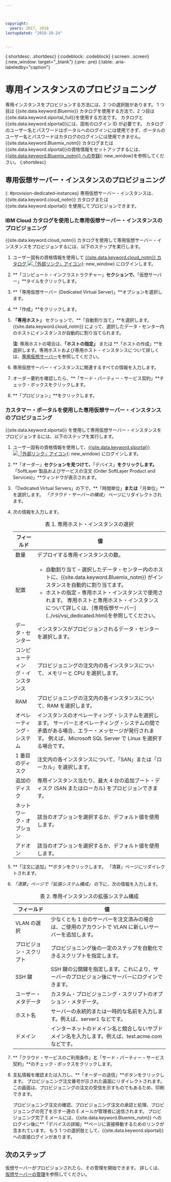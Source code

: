 ```yaml
---



copyright:
  years: 2017, 2018
lastupdated: "2018-10-24"


---
```


{:shortdesc: .shortdesc}
{:codeblock: .codeblock}
{:screen: .screen}
{:new_window: target="_blank"}
{:pre: .pre}
{:table: .aria-labeledby="caption"}


# 専用インスタンスのプロビジョニング

専用インスタンスをプロビジョンする方法には、2 つの選択肢があります。 1 つ目は {{site.data.keyword.Bluemix}} カタログを使用する方法で、2 つ目は {{site.data.keyword.slportal_full}}を使用する方法です。 カタログと{{site.data.keyword.slportal}}には、固有のログイン ID が必要です。 カタログのユーザー名とパスワードはポータルへのログインには使用できず、ポータルのユーザー名とパスワードはカタログのログインには使用できません。 {{site.data.keyword.Bluemix_notm}} カタログまたは{{site.data.keyword.slportal}}の資格情報をセットアップするには、[{{site.data.keyword.Bluemix_notm}} への登録](https://console.bluemix.net/docs/admin/adminpublic.html#signing-up-for-bluemix){: new_window}を参照してください。
{:shortdesc}

## 専用仮想サーバー・インスタンスのプロビジョニング
{: #provision-dedicated-instances}
専用仮想サーバー・インスタンスは、{{site.data.keyword.cloud_notm}} カタログまたは {{site.data.keyword.slportal}} を使用してプロビジョンできます。 

### IBM Cloud カタログを使用した専用仮想サーバー・インスタンスのプロビジョニング 
{{site.data.keyword.cloud_notm}} カタログを使用して専用仮想サーバー・インスタンスをプロビジョンするには、以下のステップを実行します。

  1. ユーザー固有の資格情報を使用して [{{site.data.keyword.cloud_notm}} カタログ ![「外部リンク」アイコン](../icons/launch-glyph.svg "「外部リンク」アイコン")](https://console.bluemix.net/catalog/){: new_window} にログインします。 
  2. **「コンピュート・インフラストラクチャー」**セクションで、**「仮想サーバー」**タイルをクリックします。
  3. **「専用仮想サーバー (Dedicated Virtual Server)」**オプションを選択します。
  4. **「作成」**をクリックします。
  5. **「専用ホスト」** セクションで、**「自動割り当て」**を選択します。{{site.data.keyword.cloud_notm}} によって、選択したデータ・センター内のホストにインスタンスが自動的に割り当てられます。
  
     **注**: 専用ホストの場合は、**「ホストの指定」** または **「ホストの作成」**を選択します。専用ホストおよび専用ホスト・インスタンスについて詳しくは、[専用仮想サーバー](../vsi/vsi_dedicated.html)を参照してください。
     
  5. 専用仮想サーバー・インスタンスに関連するすべての情報を入力します。 
  6. オーダー要約を確認したら、**「サード・パーティー・サービス契約」**チェック・ボックスをクリックします。 
  7. **「プロビジョン」**をクリックします。

### カスタマー・ポータルを使用した専用仮想サーバー・インスタンスのプロビジョニング
{{site.data.keyword.slportal}} を使用して専用仮想サーバー・インスタンスをプロビジョンするには、以下のステップを実行します。

1. ユーザー固有の資格情報を使用して、[{{site.data.keyword.slportal}} ![「外部リンク」アイコン](../icons/launch-glyph.svg "「外部リンク」アイコン")](https://control.softlayer.com/){: new_window} にログインします。
2. **「オーダー」**セクションを見つけて、**「デバイス」**をクリックします。**「SoftLayer 製品およびサービスの注文 (Order SoftLayer Product and Services)」**ウィンドウが表示されます。 
3.  「Dedicated Virtual Servers」の下で、**「時間単位」**または**「月単位」**を選択します。 *「クラウド・サーバーの構成」* ページにリダイレクトされます。 

4.	次の情報を入力します。
       
    <table>
    <CAPTION>表 1. 専用ホスト・インスタンスの選択</CAPTION>
    <THEAD>
    <TR>
    <th>フィールド</th>
    <th>値</th>
    </TR>
    </THEAD>
    <TBODY>
    <tr>
    <td>数量</td>
    <td>デプロイする専用インスタンスの数。</td>
    </tr>
    <tr>
    <td>配置</td>
    <td>
    <ul>
    <li>自動割り当て – 選択したデータ・センター内のホストに、{{site.data.keyword.Bluemix_notm}} がインスタンスを自動的に割り当てます。</li>
    <li>ホストの指定 – 専用ホスト・インスタンスで使用されます。 専用ホストと専用ホスト・インスタンスについて詳しくは、[専用仮想サーバー](../vsi/vsi_dedicated.html)を参照してください。</li>
    </ul>
    </td>
    </tr>
    <tr>
    <td>データ・センター</td>
    <td>インスタンスがプロビジョンされるデータ・センターを選択します。</td>
    </tr>
    <tr>
    <td>コンピューティング・インスタンス</td>
    <td> プロビジョニングの注文内の各インスタンスについて、メモリーと CPU を選択します。</td>
    </tr>
    <tr>
    <td>RAM</td>
    <td> プロビジョニングの注文内の各インスタンスについて、RAM を選択します。</td>
    </tr>
    <tr>
    <td>オペレーティング・システム</td>
    <td>インスタンスのオペレーティング・システムを選択します。 サーバーとオペレーティング・システムの間で矛盾がある場合、エラー・メッセージが発行されます。 例えば、Microsoft SQL Server で Linux を選択する場合です。</td>
    </tr>
    <tr>
    <td>1 番目のディスク</td>
    <td>注文内の各インスタンスについて、「SAN」または「ローカル」を選択します。</td>
    </tr>
    <tr>
    <td>追加のディスク</td>
    <td>専用インスタンス当たり、最大 4 台の追加ブート・ディスク (SAN またはローカル) をプロビジョンできます。</td>
    </tr>
    <td>ネットワーク・オプション</td>
    <td> 該当のオプションを選択するか、デフォルト値を使用します。</td>
    </tr>
    <tr>
    <td>アドオン</td>
    <td> 該当のオプションを選択するか、デフォルト値を使用します。</td>
    </tr>
    <tr>
    </TBODY>
    </table> 

5.	**「注文に追加」**ボタンをクリックします。 「清算」ページにリダイレクトされます。
6.  *「清算」*ページで*「拡張システム構成」* の下に、次の情報を入力します。

    <table>
    <CAPTION>表 2. 専用インスタンスの拡張システム構成</CAPTION>
    <THEAD>
    <TR>
    <th>フィールド</th>
    <th>値</th>
    </TR>
    </THEAD>
    <TBODY>
    <tr>
    <td>VLAN の選択</td>
    <td>少なくとも 1 台のサーバーを注文済みの場合は、ご使用のアカウントで VLAN に新しいサーバーを追加します。</td>
    </tr>
    <tr>
    <td>プロビジョン・スクリプト</td>
    <td>プロビジョニング後の一定のステップを自動化できるスクリプトを指定します。</td>
    </tr>
    <tr>
    <td>SSH 鍵</td>
    <td>SSH 鍵の公開鍵を指定します。これにより、サーバーのプロビジョン後にサーバーにログインできます。</td>
    </tr>
    <tr>
    <td>ユーザー・メタデータ</td>
    <td>カスタム・プロビジョニング・スクリプトのオプション・メタデータ。</td>
    </tr>
    <tr>
    <td>ホスト名</td>
    <td>サーバーの永続的または一時的な名前を入力します。例えば、server1 などです。</td>
    </tr>
    <tr>
    <td>ドメイン</td>
    <td>インターネットのドメイン名と競合しないサブドメイン名を入力します。例えば、test.acme.com などです。</td>
    </tr>
    </TBODY>
    </table>

7.  **「クラウド・サービスのご利用条件」**と**「サード・パーティー・サービス契約」**のチェック・ボックスをクリックします。
8. 支払情報を確認または入力し、**「オーダーの送信」**ボタンをクリックします。 プロビジョニング注文番号が示された画面にリダイレクトされます。 この画面は、プロビジョニングの注文の受信を示すものでもあるため、印刷できます。

    プロビジョニング注文の確認、プロビジョニング注文の承認と処理、プロビジョニングの完了を示す一連の E メールが管理者に送信されます。 プロビジョニング完了 E メールには、{{site.data.keyword.Bluemix_notm}} へのログイン後に**「デバイスの詳細」**ページに直接移動するためのリンクが含まれています。 もう 1 つの選択肢として、{{site.data.keyword.slportal}}への直接ログインがあります。

## 次のステップ
仮想サーバーがプロビジョンされたら、その管理を開始できます。 詳しくは、[仮想サーバーの管理](../vsi/vsi_managing.html)を参照してください。

